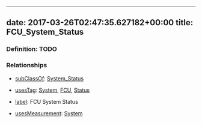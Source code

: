 
---
date: 2017-03-26T02:47:35.627182+00:00
title: FCU_System_Status
---
### Definition: TODO

### Relationships

* [subClassOf](http://www.w3.org/2000/01/rdf-schema#subClassOf): [System_Status](https://brickschema.org/schema/1.0/Brick#System_Status)

* [usesTag](https://brickschema.org/schema/1.0/BrickFrame#usesTag): [System](https://brickschema.org/schema/1.0/BrickTag#System), [FCU](https://brickschema.org/schema/1.0/BrickTag#FCU), [Status](https://brickschema.org/schema/1.0/BrickTag#Status)

* [label](http://www.w3.org/2000/01/rdf-schema#label): FCU System Status

* [usesMeasurement](https://brickschema.org/schema/1.0/BrickFrame#usesMeasurement): [System](https://brickschema.org/schema/1.0/Brick#System)
